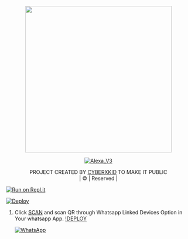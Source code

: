 

<div align="center">
  <img border-radius: 15px src="https://te.legra.ph/file/aaeedc5cc365be576c9d3.jpg/Alexaqueen.png" width="400" height="400"/>
  <p align="center">
<a href="#"><img title="Alexa_V3" src="https://img.shields.io/badge/Alexa_V3-green?colorA=%23ff0000&colorB=%23017e40&style=for-the-badge"></a>
</p>

</div>
<p align="center">
PROJECT CREATED BY <a href="https://github.com/CYBERXKID">CYBERXKID</a> TO MAKE IT PUBLIC
    <br>
       | © |
        Reserved |
    <br> 
</p>

[![Run on Repl.it](https://repl.it/badge/github/quiec/whatsAlfa)](https://replit.com/@Cyberm/queen-amelia-qr-code)
 
 
[![Deploy](https://www.herokucdn.com/deploy/button.svg)](https://heroku.com/deploy?template=https://github.com/CYBERXKID/alexa-queen-v3)
 


1. Click [SCAN](https://levanter.up.railway.app/md) and scan QR through Whatsapp Linked Devices Option in Your whatsapp App.
[!DEPLOY](https://heroku.com/deploy?template=https://github.com/CYBERXKID/alexa-queen-v3)

   <a href="https://chat.whatsapp.com/Gv3CdQTRQ3Z0UcArqhD3IB"><img alt="WhatsApp" src="https://img.shields.io/badge/-Whatsapp%20Group-lightgrey?style=for-the-badge&logo=whatsapp&logoColor=white"/></a>
